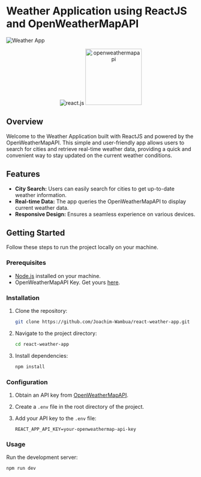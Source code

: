 # Weather Application using ReactJS and OpenWeatherMapAPI

![Weather App](https://res.cloudinary.com/dltjv8zbh/image/upload/v1704138433/Weather_App2_smxc0m.gif)

<div align="center" >
    <img src="https://img.shields.io/badge/-React_JS-black?style=for-the-badge&logoColor=white&logo=react&color=61DAFB" alt="react.js" />
    <img src="https://seeklogo.com/images/O/openweather-logo-3CE20F48B5-seeklogo.com.png" alt="openweathermapapi" width="150px"/>
</div>

## Overview

Welcome to the Weather Application built with ReactJS and powered by the OpenWeatherMapAPI. This simple and user-friendly app allows users to search for cities and retrieve real-time weather data, providing a quick and convenient way to stay updated on the current weather conditions.

## Features

- **City Search:** Users can easily search for cities to get up-to-date weather information.
- **Real-time Data:** The app queries the OpenWeatherMapAPI to display current weather data.
- **Responsive Design:** Ensures a seamless experience on various devices.

## Getting Started

Follow these steps to run the project locally on your machine.

### Prerequisites

- [Node.js](https://nodejs.org/) installed on your machine.
- OpenWeatherMapAPI Key. Get yours [here](https://openweathermap.org/appid).

### Installation

1. Clone the repository:

    ```bash
    git clone https://github.com/Joachim-Wambua/react-weather-app.git
    ```

2. Navigate to the project directory:

    ```bash
    cd react-weather-app
    ```

3. Install dependencies:

    ```bash
    npm install
    ```

### Configuration

1. Obtain an API key from [OpenWeatherMapAPI](https://openweathermap.org/appid).
2. Create a `.env` file in the root directory of the project.
3. Add your API key to the `.env` file:

    ```env
    REACT_APP_API_KEY=your-openweathermap-api-key
    ```

### Usage

Run the development server:

```bash
npm run dev
